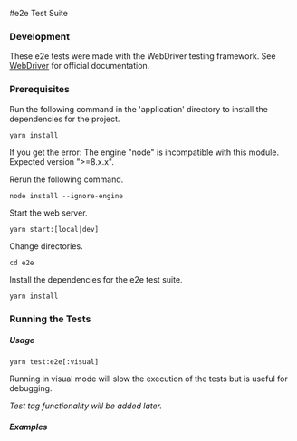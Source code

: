 #e2e Test Suite

### Development

These e2e tests were made with the WebDriver testing framework. See [WebDriver](http://webdriver.io/) for official documentation.

### Prerequisites

Run the following command in the 'application' directory to install the dependencies for the project.

`yarn install`

If you get the error: The engine "node" is incompatible with this module. Expected version ">=8.x.x".

Rerun the following command.

`node install --ignore-engine`

Start the web server.

`yarn start:[local|dev]`

Change directories.

`cd e2e`

Install the dependencies for the e2e test suite.

`yarn install`


### Running the Tests

##### Usage

`yarn test:e2e[:visual] `

Running in visual mode will slow the execution of the tests but is useful for debugging.

_Test tag functionality will be added later._

##### Examples

